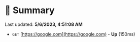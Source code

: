 # 📖 Summary
Last updated: **5/6/2023, 4:51:08 AM**

- `GET` [https://google.com](https://google.com) - **Up** (150ms)
